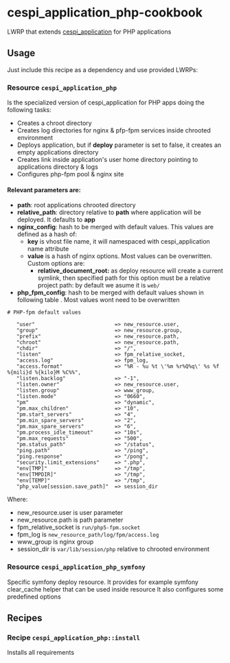 # cespi_application_php-cookbook

LWRP that extends
[cespi_application](https://git.cespi.unlp.edu.ar/produccion/cespi_application)
for PHP applications

## Usage

Just include this recipe as a dependency and use provided LWRPs:

### Resource `cespi_application_php`

Is the specialized version of cespi_application for PHP apps doing the following
tasks:

* Creates a chroot directory
* Creates log directories for nginx & pfp-fpm services inside chrooted
  environment
* Deploys application, but if **deploy** parameter is set to false, it creates an empty applications
  directory
* Creates link inside application's user home directory pointing to applications
  directory & logs
* Configures php-fpm pool & nginx site

#### Relevant parameters are:

* **path**: root applications chrooted directory
* **relative_path**: directory relative to **path** where application will be
  deployed. It defaults to **app**
* **nginx_config**: hash to be merged with default values. This values are defined as a hash of:
  * **key** is vhost file name, it will namespaced with cespi_application name attribute
  * **value** is a hash of nginx options. Most values can be overwritten. Custom options are:
    * **relative_document_root:** as deploy resource will create a current symlink, then specified path
      for this option must be a relative project path: by default we asume it is `web/`
* **php_fpm_config**: hash to be merged with default values shown in following
  table . Most values wont need to be overwritten

```
# PHP-fpm default values

   "user"                          => new_resource.user,
   "group"                         => new_resource.group,
   "prefix"                        => new_resource.path,
   "chroot"                        => new_resource.path,
   "chdir"                         => "/", 
   "listen"                        => fpm_relative_socket,
   "access.log"                    => fpm_log,
   "access.format"                 => "%R - %u %t \'%m %r%Q%q\' %s %f %{mili}d %{kilo}M %C%%",
   "listen.backlog"                => "-1",
   "listen.owner"                  => new_resource.user,
   "listen.group"                  => www_group,
   "listen.mode"                   => "0660",
   "pm"                            => "dynamic",
   "pm.max_children"               => "10",
   "pm.start_servers"              => "4", 
   "pm.min_spare_servers"          => "2", 
   "pm.max_spare_servers"          => "6", 
   "pm.process_idle_timeout"       => "10s",
   "pm.max_requests"               => "500",
   "pm.status_path"                => "/status",
   "ping.path"                     => "/ping",
   "ping.response"                 => "/pong",
   "security.limit_extensions"     => ".php",
   "env[TMP]"                      => "/tmp",
   "env[TMPDIR]"                   => "/tmp",
   "env[TEMP]"                     => "/tmp",
   "php_value[session.save_path]"  => session_dir
```
Where:
* new_resource.user is user parameter
* new_resource.path is path parameter 
* fpm_relative_socket is `run/php5-fpm.socket`
* fpm_log is `new_resource_path/log/fpm/access.log`
* www_group is nginx group
* session_dir is `var/lib/session/php` relative to chrooted environment

### Resource `cespi_application_php_symfony`

Specific symfony deploy resource. It provides for example symfony clear_cache
helper that can be used inside resource
It also configures some predefined options

## Recipes

### Recipe `cespi_application_php::install`

Installs all requirements
